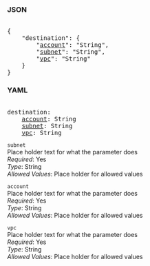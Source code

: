 ### JSON 
<pre> 
{
    "destination": {
        "<a href=#account>account</a>": "String", 
        "<a href=#subnet>subnet</a>": "String", 
        "<a href=#vpc>vpc</a>": "String"
    }
}</pre> 
### YAML 
<pre> 
destination:
    <a href=#account>account</a>: String
    <a href=#subnet>subnet</a>: String
    <a href=#vpc>vpc</a>: String
</pre> 


`subnet`  <a name="subnet"></a> \
Place holder text for what the parameter does \
*Required*: Yes \
*Type*: String \
*Allowed Values*: Place holder for allowed values

`account`  <a name="account"></a> \
Place holder text for what the parameter does \
*Required*: Yes \
*Type*: String \
*Allowed Values*: Place holder for allowed values

`vpc`  <a name="vpc"></a> \
Place holder text for what the parameter does \
*Required*: Yes \
*Type*: String \
*Allowed Values*: Place holder for allowed values

